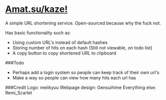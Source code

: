 # [Amat.su/kaze!](http://amat.su/kaze/)
A simple URL shortening service. Open-sourced because why the fuck not.

Has basic functionality such as:
* Using custom URL's instead of default hashes
* Storing number of hits on each hash (Still not viewable, on todo list)
* A copy button to copy shortened URL to clipboard

###Todo
* Perhaps add a login system so people can keep track of their own url's
* Make a way so people can view how many hits each url has


###Credit
Logo: meiikyuu
Webpage design: Gensuihime
Everything else: Remi_Scarlet

